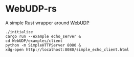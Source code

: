# WebUDP-rs

A simple Rust wrapper around [WebUDP](https://github.com/seemk/WebUDP)

```
./initialize
cargo run --example echo_server &
cd WebUDP/examples/client
python -m SimpleHTTPServer 8080 &
xdg-open http://localhost:8080/simple_echo_client.html
```